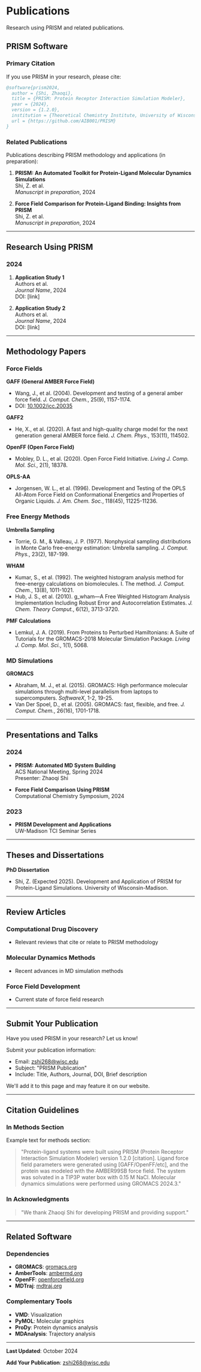 # Publications

Research using PRISM and related publications.

## PRISM Software

### Primary Citation

If you use PRISM in your research, please cite:

```bibtex
@software{prism2024,
  author = {Shi, Zhaoqi},
  title = {PRISM: Protein Receptor Interaction Simulation Modeler},
  year = {2024},
  version = {1.2.0},
  institution = {Theoretical Chemistry Institute, University of Wisconsin-Madison},
  url = {https://github.com/AIB001/PRISM}
}
```

### Related Publications

Publications describing PRISM methodology and applications (in preparation):

1. **PRISM: An Automated Toolkit for Protein-Ligand Molecular Dynamics Simulations**  
   Shi, Z. et al.  
   *Manuscript in preparation*, 2024

2. **Force Field Comparison for Protein-Ligand Binding: Insights from PRISM**  
   Shi, Z. et al.  
   *Manuscript in preparation*, 2024

---

## Research Using PRISM

### 2024

1. **Application Study 1**  
   Authors et al.  
   *Journal Name*, 2024  
   DOI: [link]

2. **Application Study 2**  
   Authors et al.  
   *Journal Name*, 2024  
   DOI: [link]

---

## Methodology Papers

### Force Fields

**GAFF (General AMBER Force Field)**
- Wang, J., et al. (2004). Development and testing of a general amber force field. *J. Comput. Chem.*, 25(9), 1157-1174.
- DOI: [10.1002/jcc.20035](https://doi.org/10.1002/jcc.20035)

**GAFF2**
- He, X., et al. (2020). A fast and high-quality charge model for the next generation general AMBER force field. *J. Chem. Phys.*, 153(11), 114502.

**OpenFF (Open Force Field)**
- Mobley, D. L., et al. (2020). Open Force Field Initiative. *Living J. Comp. Mol. Sci.*, 2(1), 18378.

**OPLS-AA**
- Jorgensen, W. L., et al. (1996). Development and Testing of the OPLS All-Atom Force Field on Conformational Energetics and Properties of Organic Liquids. *J. Am. Chem. Soc.*, 118(45), 11225-11236.

### Free Energy Methods

**Umbrella Sampling**
- Torrie, G. M., & Valleau, J. P. (1977). Nonphysical sampling distributions in Monte Carlo free-energy estimation: Umbrella sampling. *J. Comput. Phys.*, 23(2), 187-199.

**WHAM**
- Kumar, S., et al. (1992). The weighted histogram analysis method for free-energy calculations on biomolecules. I. The method. *J. Comput. Chem.*, 13(8), 1011-1021.
- Hub, J. S., et al. (2010). g_wham—A Free Weighted Histogram Analysis Implementation Including Robust Error and Autocorrelation Estimates. *J. Chem. Theory Comput.*, 6(12), 3713-3720.

**PMF Calculations**
- Lemkul, J. A. (2019). From Proteins to Perturbed Hamiltonians: A Suite of Tutorials for the GROMACS-2018 Molecular Simulation Package. *Living J. Comp. Mol. Sci.*, 1(1), 5068.

### MD Simulations

**GROMACS**
- Abraham, M. J., et al. (2015). GROMACS: High performance molecular simulations through multi-level parallelism from laptops to supercomputers. *SoftwareX*, 1-2, 19-25.
- Van Der Spoel, D., et al. (2005). GROMACS: fast, flexible, and free. *J. Comput. Chem.*, 26(16), 1701-1718.

---

## Presentations and Talks

### 2024

- **PRISM: Automated MD System Building**  
  ACS National Meeting, Spring 2024  
  Presenter: Zhaoqi Shi

- **Force Field Comparison Using PRISM**  
  Computational Chemistry Symposium, 2024

### 2023

- **PRISM Development and Applications**  
  UW-Madison TCI Seminar Series

---

## Theses and Dissertations

**PhD Dissertation**
- Shi, Z. (Expected 2025). Development and Application of PRISM for Protein-Ligand Simulations. University of Wisconsin-Madison.

---

## Review Articles

### Computational Drug Discovery
- Relevant reviews that cite or relate to PRISM methodology

### Molecular Dynamics Methods
- Recent advances in MD simulation methods

### Force Field Development
- Current state of force field research

---

## Submit Your Publication

Have you used PRISM in your research? Let us know!

Submit your publication information:
- Email: zshi268@wisc.edu
- Subject: "PRISM Publication"
- Include: Title, Authors, Journal, DOI, Brief description

We'll add it to this page and may feature it on our website.

---

## Citation Guidelines

### In Methods Section

Example text for methods section:

> "Protein-ligand systems were built using PRISM (Protein Receptor Interaction Simulation Modeler) version 1.2.0 [citation]. Ligand force field parameters were generated using [GAFF/OpenFF/etc], and the protein was modeled with the AMBER99SB force field. The system was solvated in a TIP3P water box with 0.15 M NaCl. Molecular dynamics simulations were performed using GROMACS 2024.3."

### In Acknowledgments

> "We thank Zhaoqi Shi for developing PRISM and providing support."

---

## Related Software

### Dependencies
- **GROMACS**: [gromacs.org](https://www.gromacs.org)
- **AmberTools**: [ambermd.org](https://ambermd.org)
- **OpenFF**: [openforcefield.org](https://openforcefield.org)
- **MDTraj**: [mdtraj.org](https://www.mdtraj.org)

### Complementary Tools
- **VMD**: Visualization
- **PyMOL**: Molecular graphics
- **ProDy**: Protein dynamics analysis
- **MDAnalysis**: Trajectory analysis

---

**Last Updated**: October 2024

**Add Your Publication**: zshi268@wisc.edu
